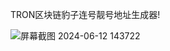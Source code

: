 TRON区块链豹子连号靓号地址生成器!

![屏幕截图 2024-06-12 143722](https://github.com/jou168-ctrl/Go-TRON_TRC10/assets/172284465/2a8ba4ee-dca3-4498-b540-fa59bbe1ec6e)
